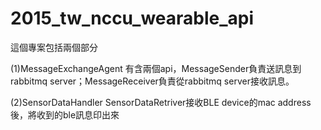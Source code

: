 # 2015_tw_nccu_wearable_api

這個專案包括兩個部分

(1)MessageExchangeAgent
有含兩個api，MessageSender負責送訊息到rabbitmq server；MessageReceiver負責從rabbitmq server接收訊息。

(2)SensorDataHandler
SensorDataRetriver接收BLE device的mac address後，將收到的ble訊息印出來

